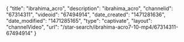 {
    "title": "ibrahima_acro",
    "description": "ibrahima_acro",
    "channelid": "67314311",
    "videoid": "67494914",
    "date_created": "1471281636",
    "date_modified": "1471285165",
    "type": "captivate",
    "layout": "channelVideo",
    "url": "\/star-search\/ibrahima-acro7-10-mp4\/67314311-67494914"
}